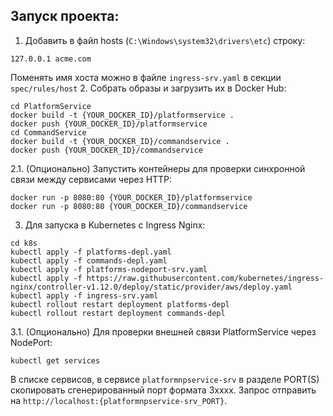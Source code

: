 ## Запуск проекта:
1. Добавить в файл hosts (`C:\Windows\system32\drivers\etc`) строку:
```
127.0.0.1 acme.com
```
Поменять имя хоста можно в файле `ingress-srv.yaml` в секции `spec/rules/host`
2. Собрать образы и загрузить их в Docker Hub:
```
cd PlatformService
docker build -t {YOUR_DOCKER_ID}/platformservice .
docker push {YOUR_DOCKER_ID}/platformservice
cd CommandService
docker build -t {YOUR_DOCKER_ID}/commandservice .
docker push {YOUR_DOCKER_ID}/commandservice
```

2.1. (Опционально) Запустить контейнеры для проверки синхронной связи между сервисами через HTTP:
```
docker run -p 8080:80 {YOUR_DOCKER_ID}/platformservice
docker run -p 8080:80 {YOUR_DOCKER_ID}/commandservice
```

3. Для запуска в Kubernetes с Ingress Nginx:
```
cd k8s
kubectl apply -f platforms-depl.yaml
kubectl apply -f commands-depl.yaml
kubectl apply -f platforms-nodeport-srv.yaml
kubectl apply -f https://raw.githubusercontent.com/kubernetes/ingress-nginx/controller-v1.12.0/deploy/static/provider/aws/deploy.yaml
kubectl apply -f ingress-srv.yaml 
kubectl rollout restart deployment platforms-depl
kubectl rollout restart deployment commands-depl
```
3.1. (Опционально) Для проверки внешней связи PlatformService через NodePort:
```
kubectl get services
```
В списке сервисов, в сервисе `platformnpservice-srv` в разделе PORT(S) скопировать сгенерированный порт формата 3хххх.
Запрос отправить на `http://localhost:{platformnpservice-srv_PORT}`.